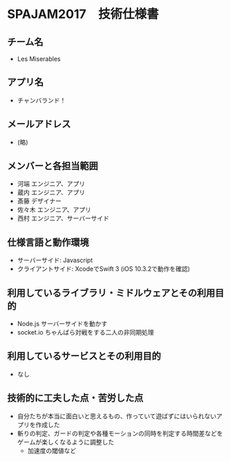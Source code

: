 # SPAJAM2017　技術仕様書

## チーム名
- Les Miserables

## アプリ名
- チャンバランド！

## メールアドレス
- (略)

## メンバーと各担当範囲
- 河端 エンジニア、アプリ
- 蔵内 エンジニア、アプリ
- 斎藤 デザイナー
- 佐々木 エンジニア、アプリ
- 西村 エンジニア、サーバーサイド

## 仕様言語と動作環境
- サーバーサイド: Javascript
- クライアントサイド: XcodeでSwift 3 (iOS 10.3.2で動作を確認) 

## 利用しているライブラリ・ミドルウェアとその利用目的
- Node.js サーバーサイドを動かす
- socket.io ちゃんばら対戦をする二人の非同期処理

## 利用しているサービスとその利用目的
- なし

## 技術的に工夫した点・苦労した点
- 自分たちが本当に面白いと思えるもの、作っていて遊ばずにはいられないアプリを作成した
- 斬りの判定、ガードの判定や各種モーションの同時を判定する時間差などをゲームが楽しくなるように調整した
  - 加速度の閾値など
